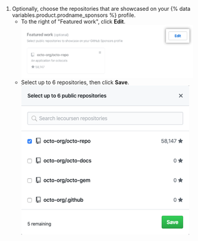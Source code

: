 1. Optionally, choose the repositories that are showcased on your {% data variables.product.prodname_sponsors %} profile.
    - To the right of "Featured work", click **Edit**. ![Edit button for featured work](/assets/images/help/sponsors/featured-work-edit-button.png)
    - Select up to 6 repositories, then click **Save**. ![Checkboxes to select repositories](/assets/images/help/sponsors/featured-work-select.png)